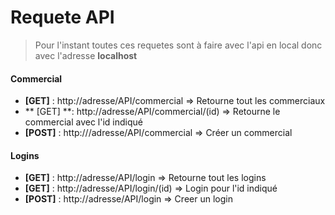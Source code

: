 # Requete API

> Pour l'instant toutes ces requetes sont à faire avec l'api en local donc avec l'adresse **localhost**

#### Commercial
* **[GET]** : http://adresse/API/commercial => Retourne tout les commerciaux
* ** [GET] **: http://adresse/API/commercial/(id) => Retourne le commercial avec l'id indiqué
* **[POST]** : http:///adresse/API/commercial => Créer un commercial

#### Logins
* **[GET]** : http://adresse/API/login => Retourne tout les logins
* **[GET]** : http://adresse/API/login/(id) => Login pour l'id indiqué
* **[POST]** : http://adresse/API/login => Creer un login